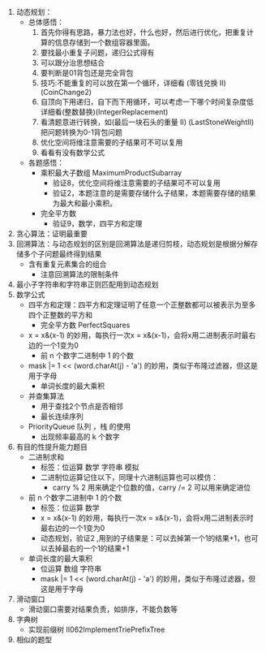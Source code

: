 1. 动态规划：
   - 总体感悟：
     1. 首先你得有思路，暴力法也好，什么也好，然后进行优化，把重复计算的信息存储到一个数组容器里面。
     2. 要找最小重复子问题，递归公式得有
     3. 可以跟分治思想结合
     4. 要判断是01背包还是完全背包
     5. 技巧:不能重复的可以放在第一个循环，详细看 (零钱兑换 II)(CoinChange2) 
     6. 自顶向下用递归，自下而下用循环，可以考虑一下哪个时间复杂度低 详细看(整数替换)(IntegerReplacement)
     7. 看清题意进行转换，如(最后一块石头的重量 II) (LastStoneWeightII) 把问题转换为0-1背包问题
     8. 优化空间将维注意需要的子结果可不可以复用
     9. 看看有没有数学公式
   - 各题感悟：
     - 乘积最大子数组 MaximumProductSubarray
        - 验证8，优化空间将维注意需要的子结果可不可以复用
        - 验证2，本题注意的是需要存储什么子结果，本题需要存储的结果为最大和最小乘积。
     - 完全平方数
        - 验证9，数学，四平方和定理
2. 贪心算法：证明最重要
3. 回溯算法：与动态规划的区别是回溯算法是递归剪枝，动态规划是根据分解存储多个子问题最终得到结果
   - 含有重复元素集合的组合
     - 注意回溯算法的限制条件
4. 最小子字符串和字符串正则匹配用到动态规划
5. 数学公式
   - 四平方和定理：四平方和定理证明了任意一个正整数都可以被表示为至多四个正整数的平方和
     - 完全平方数 PerfectSquares
   - x = x&(x-1) 的妙用，每执行一次x = x&(x-1)，会将x用二进制表示时最右边的一个1变为0
     - 前 n 个数字二进制中 1 的个数
   - mask |= 1 << (word.charAt(j) - 'a') 的妙用，类似于布隆过滤器，但这是用于字母
     - 单词长度的最大乘积
   - 并查集算法
     - 用于查找2个节点是否相邻
     - 最长连续序列
   - PriorityQueue 队列 ，栈 的使用
     - 出现频率最高的 k 个数字
6. 有目的性提升能力题目
   - 二进制求和
     - 标签：位运算 数学 字符串 模拟
     - 二进制位运算记住以下，同理十六进制运算也可以模仿：
       - carry % 2  用来确定个位数的值，carry /= 2 可以用来确定进位
   - 前 n 个数字二进制中 1 的个数
     - 标签：位运算 数学 
     - x = x&(x-1) 的妙用，每执行一次x = x&(x-1)，会将x用二进制表示时最右边的一个1变为0
     - 动态规划，验证2 ,用到的子结果是：可以去掉第一个1的结果+1，也可以去掉最右的一个1的结果+1
   - 单词长度的最大乘积
     - 位运算 数组 字符串
     - mask |= 1 << (word.charAt(j) - 'a') 的妙用，类似于布隆过滤器，但这是用于字母
7. 滑动窗口
   - 滑动窗口需要对结果负责，如排序，不能负数等
8. 字典树
   - 实现前缀树 II062ImplementTriePrefixTree
9. 相似的题型